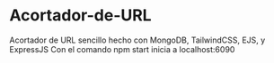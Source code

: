 # Acortador-de-URL
Acortador de URL sencillo hecho con MongoDB, TailwindCSS, EJS, y ExpressJS
Con el comando npm start inicia a localhost:6090
